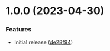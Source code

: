 # 1.0.0 (2023-04-30)


### Features

* Initial release ([de28f94](https://github.com/de-it-krachten/ansible-role-cryptomator/commit/de28f9470748e7cb52fdc0742abfd6314e2ba442))
